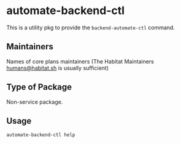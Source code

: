 # automate-backend-ctl

This is a utility pkg to provide the `backend-automate-ctl` command.

## Maintainers

Names of core plans maintainers (The Habitat Maintainers humans@habitat.sh is usually sufficient)

## Type of Package

Non-service package.

## Usage

`automate-backend-ctl help`

